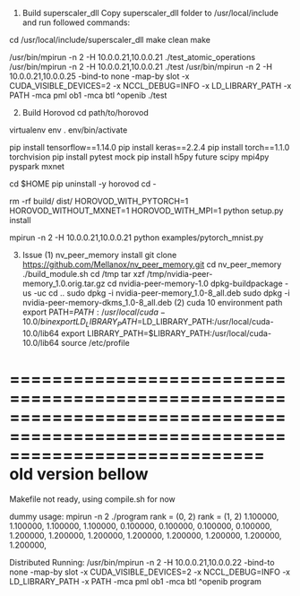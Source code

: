 1. Build superscaler_dll
Copy superscaler_dll folder to /usr/local/include and run followed commands:

cd /usr/local/include/superscaler_dll
make clean
make

/usr/bin/mpirun -n 2 -H 10.0.0.21,10.0.0.21 ./test_atomic_operations
/usr/bin/mpirun -n 2 -H 10.0.0.21,10.0.0.21 ./test
/usr/bin/mpirun -n 2 -H 10.0.0.21,10.0.0.25 -bind-to none -map-by slot -x CUDA_VISIBLE_DEVICES=2 -x NCCL_DEBUG=INFO -x LD_LIBRARY_PATH -x PATH -mca pml ob1 -mca btl ^openib ./test



2. Build Horovod
cd path/to/horovod

virtualenv env
. env/bin/activate

pip install tensorflow==1.14.0
pip install keras==2.2.4
pip install torch==1.1.0 torchvision
pip install pytest mock
pip install h5py future scipy mpi4py pyspark mxnet

cd $HOME
pip uninstall -y horovod
cd -

rm -rf build/ dist/
HOROVOD_WITH_PYTORCH=1 HOROVOD_WITHOUT_MXNET=1 HOROVOD_WITH_MPI=1 python setup.py install

mpirun -n 2 -H 10.0.0.21,10.0.0.21 python examples/pytorch_mnist.py



3. Issue
(1) nv_peer_memory install
git clone https://github.com/Mellanox/nv_peer_memory.git
cd nv_peer_memory
./build_module.sh
cd /tmp
tar xzf /tmp/nvidia-peer-memory_1.0.orig.tar.gz
cd nvidia-peer-memory-1.0
dpkg-buildpackage -us -uc
cd ..
sudo dpkg -i nvidia-peer-memory_1.0-8_all.deb
sudo dpkg -i nvidia-peer-memory-dkms_1.0-8_all.deb
(2) cuda 10 environment path
export PATH=$PATH:/usr/local/cuda-10.0/bin
export LD_LIBRARY_PATH=$LD_LIBRARY_PATH:/usr/local/cuda-10.0/lib64
export LIBRARY_PATH=$LIBRARY_PATH:/usr/local/cuda-10.0/lib64
source /etc/profile





================================================================================================================================
old version bellow
================================================================================================================================

Makefile not ready, using compile.sh for now


dummy usage: mpirun -n 2 ./program
rank = (0, 2)
rank = (1, 2)
1.100000, 1.100000, 1.100000, 1.100000,
0.100000, 0.100000, 0.100000, 0.100000,
1.200000, 1.200000, 1.200000, 1.200000,
1.200000, 1.200000, 1.200000, 1.200000,

Distributed Running:
/usr/bin/mpirun -n 2 -H 10.0.0.21,10.0.0.22 -bind-to none -map-by slot -x CUDA_VISIBLE_DEVICES=2 -x NCCL_DEBUG=INFO -x LD_LIBRARY_PATH -x PATH -mca pml ob1 -mca btl ^openib program
